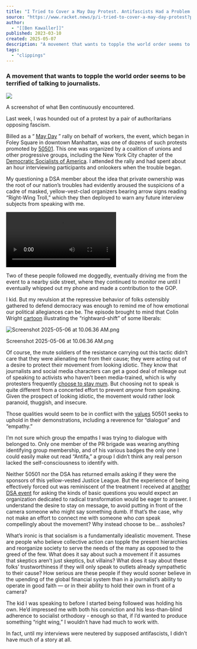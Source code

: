 ```yaml
---
title: "I Tried to Cover a May Day Protest. Antifascists Had a Problem With That."
source: "https://www.racket.news/p/i-tried-to-cover-a-may-day-protest?publication_id=1042&post_id=162983844&isFreemail=false&r=7br8e&triedRedirect=true"
author:
  - "[[Ben Kawaller]]"
published: 2023-03-10
created: 2025-05-07
description: "A movement that wants to topple the world order seems to be terrified of talking to journalists."
tags:
  - "clippings"
---
```

### A movement that wants to topple the world order seems to be terrified of talking to journalists.

![](https://substackcdn.com/image/fetch/w_424)

A screenshot of what Ben continuously encountered.

Last week, I was hounded out of a protest by a pair of authoritarians opposing fascism.

Billed as a “ [May Day](http://maydaystrong.org/) ” rally on behalf of workers, the event, which began in Foley Square in downtown Manhattan, was one of dozens of such protests promoted by [50501](https://www.fiftyfifty.one/). This one was organized by a coalition of unions and other progressive groups, including the New York City chapter of the [Democratic Socialists of America](https://www.instagram.com/p/DI64GT7xET5/?img_index=1). I attended the rally and had spent about an hour interviewing participants and onlookers when the trouble began.

My questioning a DSA member about the idea that private ownership was the root of our nation’s troubles had evidently aroused the suspicions of a cadre of masked, yellow-vest-clad organizers bearing arrow signs reading “Right-Wing Troll,” which they then deployed to warn any future interview subjects from speaking with me.

<video src="blob:https://www.racket.news/356ace21-9d24-4a26-ae61-ee1dd5658992"></video>

Two of these people followed me doggedly, eventually driving me from the event to a nearby side street, where they continued to monitor me until I eventually whipped out my phone and made a contribution to the GOP.

I kid. But my revulsion at the repressive behavior of folks ostensibly gathered to defend democracy was enough to remind me of how emotional our political allegiances can be. The episode brought to mind that Colin Wright [cartoon](https://x.com/elonmusk/status/1519735033950470144) illustrating the “rightward-shift” of some liberals:

![Screenshot 2025-05-06 at 10.06.36 AM.png](https://substackcdn.com/image/fetch/w_424)

Screenshot 2025-05-06 at 10.06.36 AM.png

Of course, the mute soldiers of the resistance carrying out this tactic didn’t care that they were alienating me from their cause; they were acting out of a desire to protect their movement from looking idiotic. They know that journalists and social media characters can get a good deal of mileage out of speaking to activists who haven’t been media-trained, which is why protesters frequently [choose to stay mum](https://jacobin.com/2024/05/student-protesters-mainstream-media-coverage). But choosing not to speak is quite different from a concerted effort to prevent *anyone* from speaking. Given the prospect of looking idiotic, the movement would rather look paranoid, thuggish, and insecure.

Those qualities would seem to be in conflict with the [values](https://www.fiftyfifty.one/values) 50501 seeks to uphold in their demonstrations, including a reverence for “dialogue” and “empathy.”

I’m not sure which group the empaths I was trying to dialogue with belonged to. Only one member of the PR brigade was wearing anything identifying group membership, and of his various badges the only one I could easily make out read “Antifa,” a group I didn’t think any real person lacked the self-consciousness to identify with.

Neither 50501 nor the DSA has returned emails asking if they were the sponsors of this yellow-vested Justice League. But the experience of being effectively forced out was reminiscent of the treatment I received at [another DSA event](https://www.thefp.com/p/video-the-free-press-meets-democratic-socialists) for asking the kinds of basic questions you would expect an organization dedicated to radical transformation would be eager to answer. I understand the desire to stay on message, to avoid putting in front of the camera someone who might say something dumb. If that’s the case, why not make an effort to connect me with someone who *can* speak compellingly about the movement? Why instead choose to be… assholes?

What’s ironic is that socialism is a fundamentally idealistic movement. These are people who believe collective action can topple the present hierarchies and reorganize society to serve the needs of the many as opposed to the greed of the few. What does it say about such a movement if it assumes that skeptics aren’t just skeptics, but villains? What does it say about these folks’ trustworthiness if they will only speak to outlets already sympathetic to their cause? How serious are these people if they would sooner believe in the upending of the global financial system than in a journalist’s ability to operate in good faith — or in their ability to hold their own in front of a camera?

The kid I was speaking to before I started being followed was holding his own. He’d impressed me with both his conviction and his less-than-blind adherence to socialist orthodoxy - enough so that, if I’d wanted to produce something “right wing,” I wouldn’t have had much to work with.

In fact, until my interviews were neutered by supposed antifascists, I didn’t have much of a story at all.